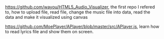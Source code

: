 https://github.com/wayou/HTML5_Audio_Visualizer, the first repo I refered to, how to upload file, read file, change the music file into data, read the data and make it visualized using canvas

https://github.com/MoePlayer/APlayer/blob/master/src/APlayer.js, learn how to read lyrics file and show them on screen.